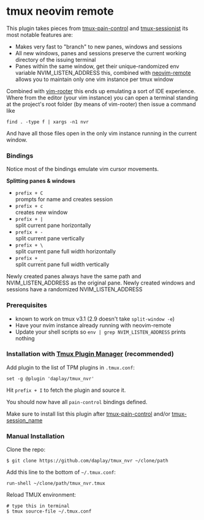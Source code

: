 # tmux neovim remote

This plugin takes pieces from [tmux-pain-control][1] and [tmux-sessionist][2]
its most notable features are:

- Makes very fast to "branch" to new panes, windows and sessions
- All new windows, panes and sessions preserve the current working directory of
  the issuing terminal
- Panes within the same window, get their unique-randomized env variable NVIM_LISTEN_ADDRESS
  this, combined with [neovim-remote][3] allows you to maintain only one vim instance per tmux window

Combined with [vim-rooter][4] this ends up emulating a sort of IDE experience.
Where from the editor (your vim instance) you can open a terminal standing at
the project's root folder (by means of vim-rooter) then issue a command like

```
find . -type f | xargs -n1 nvr
```

And have all those files open in the only vim instance running in the current
window.

### Bindings

Notice most of the bindings emulate vim cursor movements.

**Splitting panes & windows**

- `prefix + C`<br/>
  prompts for name and creates session
- `prefix + c`<br/>
  creates new window
- `prefix + |`<br/>
  split current pane horizontally
- `prefix + -`<br/>
  split current pane vertically
- `prefix + \`<br/>
  split current pane full width horizontally
- `prefix + _`<br/>
  split current pane full width vertically

Newly created panes always have the same path and NVIM_LISTEN_ADDRESS as the original pane.
Newly created windows and sessions have a randomized NVIM_LISTEN_ADDRESS

### Prerequisites

- known to work on tmux v3.1 (2.9 doesn't take `split-window -e`)
- Have your nvim instance already running with neovim-remote
- Update your shell scripts so `env | grep NVIM_LISTEN_ADDRESS` prints nothing

### Installation with [Tmux Plugin Manager](https://github.com/tmux-plugins/tpm) (recommended)

Add plugin to the list of TPM plugins in `.tmux.conf`:

    set -g @plugin 'daplay/tmux_nvr'

Hit `prefix + I` to fetch the plugin and source it.

You should now have all `pain-control` bindings defined.

Make sure to install list this plugin after [tmux-pain-control][1] and/or [tmux-session_name][2]

### Manual Installation

Clone the repo:

    $ git clone https://github.com/daplay/tmux_nvr ~/clone/path

Add this line to the bottom of `~/.tmux.conf`:

    run-shell ~/clone/path/tmux_nvr.tmux

Reload TMUX environment:

    # type this in terminal
    $ tmux source-file ~/.tmux.conf


[1]: https://github.com/tmux-plugins/tmux-pain-control
[2]: https://github.com/tmux-plugins/tmux-sessionist
[3]: https://github.com/mhinz/neovim-remote
[4]: https://github.com/airblade/vim-rooter
